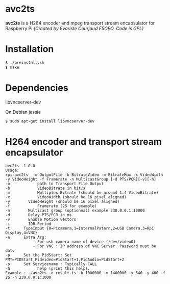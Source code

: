 # avc2ts
**avc2ts** is a H264 encoder and mpeg transport stream encapsulator for Raspberry Pi 
*(Created by Evariste Courjaud F5OEO. Code is GPL)*

# Installation
```sh
$ ./preinstall.sh
$ make
```
# Dependencies
libvncserver-dev

On Debian jessie
```sh
$ sudo apt-get install libvncserver-dev 
```
# H264 encoder and transport stream encapsulator
```
avc2ts -1.0.0
Usage:
rpi-avc2ts  -o OutputFile -b BitrateVideo -m BitrateMux -x VideoWidth  -y VideoHeight -f Framerate -n MulticastGroup [-d PTS/PCR][-v][-h] 
-o            path to Transport File Output 
-b            VideoBitrate in bit/s 
-m            Multiplex Bitrate (should be around 1.4 VideoBitrate)
-x            VideoWidth (should be 16 pixel aligned)
-y 	      VideoHeight (should be 16 pixel aligned)
-f            Framerate (25 for example)
-n 	      Multicast group (optionnal) example 230.0.0.1:10000
-d 	      Delay PTS/PCR in ms
-v	      Enable Motion vectors
-i	      IDR Period
-t		TypeInput {0=Picamera,1=InternalPatern,2=USB Camera,3=Rpi Display,4=VNC}
-e 		Extra Arg:
			- For usb camera name of device (/dev/video0)
			- For VNC : IP address of VNC Server. Password must be datv
-p 		Set the PidStart: Set PMT=PIDStart,Pidvideo=PidStart+1,PidAudio=PidStart+2
-s 		Set Servicename : Typically CALL
-h            help (print this help).
Example : ./avc2ts -o result.ts -b 1000000 -m 1400000 -x 640 -y 480 -f 25 -n 230.0.0.1:1000
```
